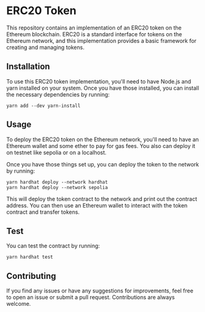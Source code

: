 # ERC20 Token

This repository contains an implementation of an ERC20 token on the Ethereum blockchain. ERC20 is a standard interface for tokens on the Ethereum network, and this implementation provides a basic framework for creating and managing tokens.

## Installation

To use this ERC20 token implementation, you'll need to have Node.js and yarn installed on your system. Once you have those installed, you can install the necessary dependencies by running:

```
yarn add --dev yarn-install
```

## Usage

To deploy the ERC20 token on the Ethereum network, you'll need to have an Ethereum wallet and some ether to pay for gas fees. You also can deploy it on testnet like sepolia or on a localhost.

Once you have those things set up, you can deploy the token to the network by running:

```
yarn hardhat deploy --network hardhat
yarn hardhat deploy --network sepolia
```

This will deploy the token contract to the network and print out the contract address. You can then use an Ethereum wallet to interact with the token contract and transfer tokens.

## Test

You can test the contract by running:

```
yarn hardhat test
```

## Contributing

If you find any issues or have any suggestions for improvements, feel free to open an issue or submit a pull request. Contributions are always welcome.
